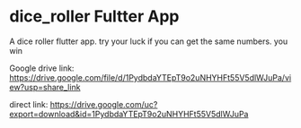# dice_roller Fultter App

A dice roller flutter app. try your luck if you can get the same numbers. you win

Google drive link: https://drive.google.com/file/d/1PydbdaYTEpT9o2uNHYHFt55V5dlWJuPa/view?usp=share_link

direct link: https://drive.google.com/uc?export=download&id=1PydbdaYTEpT9o2uNHYHFt55V5dlWJuPa
